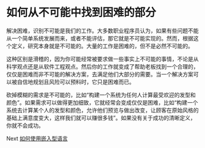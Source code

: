 # 如何从不可能中找到困难的部分
[//]: # (Version:1.0.0)
解决困难，识别不可能是我们的工作。大多数职业程序员认为，如果有些问题不能从一个简单系统发展而来，或者不能评估，那它就是不可能实现的。然而，根据这个定义，研究本身就是不可能的。大量的工作是困难的，但不是必然不可能的。

这种区别是滑稽的，因为你可能经常被要求做一些事实上不可能的事情，不论是从科学观点还是从软件工程观点。然后你的工作就变成了帮助老板找到一个合理的，仅仅是困难而非不可能的解决方案，去满足他们大部分的需要。当一个解决方案可以被自信地规划且风险可以预料时，它只是困难而已。

砍掉模糊的需求是不可能的，比如“构建一个系统为任何人计算最受欢迎的发型和颜色”。如果需求可以做得更加细致，它就经常会变成仅仅是困难，比如“构建一个系统去计算某个人的发型和颜色，允许他们预览与做出改变，让顾客在原始风格的基础上满意度变大，这样我们就可以赚很多钱”。如果没有关于成功的清晰定义，你就不会成功。

Next [如何使用嵌入型语言](02-How%20to%20Utilize%20Embedded%20Languages.md)
